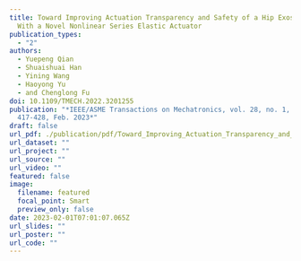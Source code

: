 ```yaml
---
title: Toward Improving Actuation Transparency and Safety of a Hip Exoskeleton
  With a Novel Nonlinear Series Elastic Actuator
publication_types:
  - "2"
authors:
  - Yuepeng Qian
  - Shuaishuai Han
  - Yining Wang
  - Haoyong Yu
  - and Chenglong Fu
doi: 10.1109/TMECH.2022.3201255
publication: "*IEEE/ASME Transactions on Mechatronics, vol. 28, no. 1, pp.
  417-428, Feb. 2023*"
draft: false
url_pdf: ./publication/pdf/Toward_Improving_Actuation_Transparency_and_Safety_of_a_Hip_Exoskeleton_With_a_Novel_Nonlinear_Series_Elastic_Actuator.pdf
url_dataset: ""
url_project: ""
url_source: ""
url_video: ""
featured: false
image:
  filename: featured
  focal_point: Smart
  preview_only: false
date: 2023-02-01T07:01:07.065Z
url_slides: ""
url_poster: ""
url_code: ""
---
```

